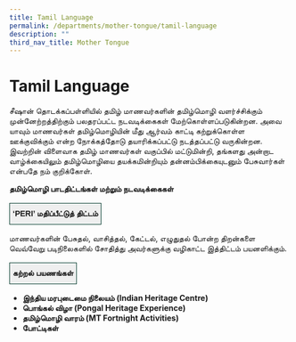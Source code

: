 ```yaml
---
title: Tamil Language
permalink: /departments/mother-tongue/tamil-language
description: ""
third_nav_title: Mother Tongue
---
```

# **Tamil Language**

சீஷான் தொடக்கப்பள்ளியில் தமிழ் மாணவர்களின் தமிழ்மொழி வளர்ச்சிக்கும் முன்னேற்றத்திற்கும் பலதரப்பட்ட நடவடிக்கைகள் மேற்கொள்ளப்படுகின்றன. அவை யாவும் மாணவர்கள் தமிழ்மொழியின் மீது ஆர்வம் காட்டி கற்றுக்கொள்ள ஊக்குவிக்கும் என்ற நோக்கத்தோடு தயாரிக்கப்பட்டு நடத்தப்பட்டு வருகின்றன. இவற்றின் விளைவாக தமிழ் மாணவர்கள் வகுப்பில் மட்டுமின்றி, தங்களது அன்றாட வாழ்க்கையிலும் தமிழ்மொழியை தயக்கமின்றியும் தன்னம்பிக்கையுடனும் பேசுவார்கள் என்பதே நம் குறிக்கோள்.  

**தமிழ்மொழி பாடதிட்டங்கள் மற்றும் நடவடிக்கைகள்**

<table style="border-collapse:collapse;border-spacing:0" class="tg"><thead><tr><td style="background-color:#efefef;border-color:#033c2e;border-style:solid;border-width:1px;font-family:Arial, sans-serif;font-size:14px;font-weight:bold;overflow:hidden;padding:10px 5px;text-align:center;vertical-align:top;word-break:normal">‘PERI’ மதிப்பீட்டுத் திட்டம்</td></tr></thead></table>

மாணவர்களின் பேசுதல், வாசித்தல், கேட்டல், எழுதுதல் போன்ற திறன்களை வெவ்வேறு படிநிலைகளில் சோதித்து அவர்களுக்கு வழிகாட்ட இத்திட்டம் பயனளிக்கும்.

<table style="border-collapse:collapse;border-spacing:0" class="tg"><thead><tr><td style="background-color:#efefef;border-color:#033c2e;border-style:solid;border-width:1px;font-family:Arial, sans-serif;font-size:14px;font-weight:bold;overflow:hidden;padding:10px 5px;text-align:center;vertical-align:top;word-break:normal">கற்றல் பயணங்கள்</td></tr></thead></table>

* **இந்திய மரபுடைமை நிலையம் (Indian Heritage Centre)**
* **பொங்கல் விழா (Pongal Heritage Experience)**
* **தமிழ்மொழி வாரம் (MT Fortnight Activities)**
* **போட்டிகள்**